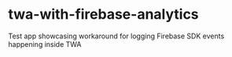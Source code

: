 # twa-with-firebase-analytics
Test app showcasing workaround for logging Firebase SDK events happening inside TWA
